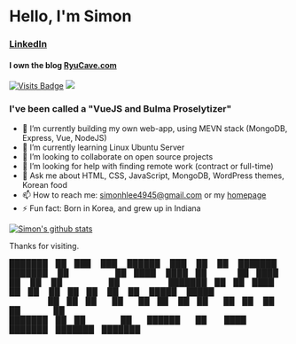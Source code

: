 # Hello, I'm Simon

### [LinkedIn](https://www.linkedin.com/in/simon-h-lee/)

#### I own the blog [RyuCave.com](https://ryucave.com/)

[![Visits Badge](https://badges.pufler.dev/visits/simonhlee97/git-badges)](https://badges.pufler.dev)
<a href="https://www.linkedin.com/in/simon-h-lee/"><img src="https://img.shields.io/badge/linkedin-%230077B5.svg?&style=for-the-badge&logo=linkedin&logoColor=white"></a>

### I've been called a "VueJS and Bulma Proselytizer"

- 🔭 I’m currently building my own web-app, using MEVN stack (MongoDB, Express, Vue, NodeJS)
- 🌱 I’m currently learning Linux Ubuntu Server
- 👯 I’m looking to collaborate on open source projects
- 🤔 I’m looking for help with finding remote work (contract or full-time)
- 💬 Ask me about HTML, CSS, JavaScript, MongoDB, WordPress themes, Korean food
- 📫 How to reach me: simonhlee4945@gmail.com or my [homepage](https://simonhlee97.github.io)
- ⚡ Fun fact: Born in Korea, and grew up in Indiana


[![Simon's github stats](https://github-readme-stats.vercel.app/api?username=simonhlee97&theme=nightowl)](https://github.com/simonhlee97)


Thanks for visiting.


███████ ██ ███    ███  ██████  ███    ██     ██      ███████ ███████ 
██      ██ ████  ████ ██    ██ ████   ██     ██      ██      ██      
███████ ██ ██ ████ ██ ██    ██ ██ ██  ██     ██      █████   █████   
     ██ ██ ██  ██  ██ ██    ██ ██  ██ ██     ██      ██      ██      
███████ ██ ██      ██  ██████  ██   ████     ███████ ███████ ███████ 
                                                                     
                                                                     



